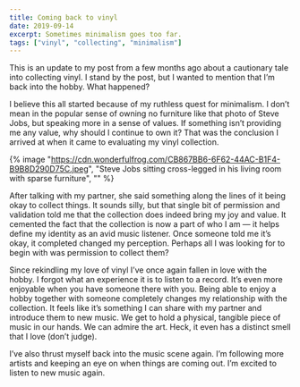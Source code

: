 ```yaml
---
title: Coming back to vinyl
date: 2019-09-14
excerpt: Sometimes minimalism goes too far.
tags: ["vinyl", "collecting", "minimalism"]
---
```


This is an update to my post from a few months ago about a cautionary tale into collecting vinyl. I stand by the post, but I wanted to mention that I’m back into the hobby. What happened?

I believe this all started because of my ruthless quest for minimalism. I don’t mean in the popular sense of owning no furniture like that photo of Steve Jobs, but speaking more in a sense of values. If something isn’t providing me any value, why should I continue to own it? That was the conclusion I arrived at when it came to evaluating my vinyl collection.

{% image "https://cdn.wonderfulfrog.com/CB867BB6-6F62-44AC-B1F4-B9B8D290D75C.jpeg", "Steve Jobs sitting cross-legged in his living room with sparse furniture", "" %}

After talking with my partner, she said something along the lines of it being okay to collect things. It sounds silly, but that single bit of permission and validation told me that the collection does indeed bring my joy and value. It cemented the fact that the collection is now a part of who I am — it helps define my identity as an avid music listener. Once someone told me it’s okay, it completed changed my perception. Perhaps all I was looking for to begin with was permission to collect them?

Since rekindling my love of vinyl I’ve once again fallen in love with the hobby. I forgot what an experience it is to listen to a record. It’s even more enjoyable when you have someone there with you. Being able to enjoy a hobby together with someone completely changes my relationship with the collection. It feels like it’s something I can share with my partner and introduce them to new music. We get to hold a physical, tangible piece of music in our hands. We can admire the art. Heck, it even has a distinct smell that I love (don’t judge).

I’ve also thrust myself back into the music scene again. I’m following more artists and keeping an eye on when things are coming out. I’m excited to listen to new music again.
